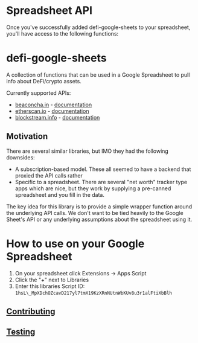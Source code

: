 # Spreadsheet API

Once you've successfully added defi-google-sheets to your spreadsheet, you'll have access to the following functions:

# defi-google-sheets

A collection of functions that can be used in a Google Spreadsheet to pull info about DeFi/crypto assets. 

Currently supported APIs:

* [beaconcha.in](https://beaconcha.in) - [documentation](docs/BEACONCHAIN.md)
* [etherscan.io](https://etherscan.io) - [documentation](docs/ETHERSCAN.md)
* [blockstream.info](https://blockstream.info) - [documentation](docs/BLOCKSTREAM.md)

## Motivation

There are several similar libraries, but IMO they had the following downsides:

* A subscription-based model.  These all seemed to have a backend that proxied the API calls rather 
* Specific to a spreadsheet.  There are several "net worth" tracker type apps which are nice, but they work by supplying a pre-canned spreadsheet and you fill in the data.  

The key idea for this library is to provide a simple wrapper function around the underlying API calls.  We don't want to be tied heavily to the Google Sheet's API or any underlying assumptions about the spreadsheet using it.

# How to use on your Google Spreadsheet

1. On your spreadsheet click Extensions -> Apps Script
1. Click the "+" next to Libraries
1. Enter this libraries Script ID: `1hsL\_MpXDchOZcavD217yl7tmX19KzXRnNUtnWbKUv8u3r1alFtiXbBlh`

## [Contributing](docs/CONTRIBUTING.md)
## [Testing](docs/TESTING.md)
